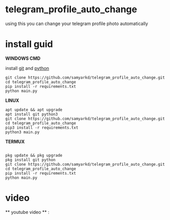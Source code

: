 # telegram_profile_auto_change
using this you can change your telegram profile photo automatically

# install guid

**WINDOWS CMD**

install [git](https://git-scm.com/) and [python](python.org/downloads) 
```
git clone https://github.com/samyarkd/telegram_profile_auto_change.git
cd telegram_profile_auto_change
pip install -r requirements.txt
python main.py
```

**LINUX**

```
apt update && apt upgrade
apt install git python3
git clone https://github.com/samyarkd/telegram_profile_auto_change.git
cd telegram_profile_auto_change
pip3 install -r requirements.txt
python3 main.py
```

**TERMUX**
```

pkg update && pkg upgrade
pkg install git python
git clone https://github.com/samyarkd/telegram_profile_auto_change.git
cd telegram_profile_auto_change
pip install -r requirements.txt
python main.py
```

# video

** youtube video ** : 

